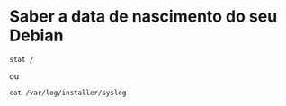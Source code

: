 # Saber a data de nascimento do seu Debian

```
stat /
```

ou

```
cat /var/log/installer/syslog
```
